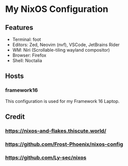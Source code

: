 # My NixOS Configuration

## Features

- Terminal: foot
- Editors: Zed, Neovim (nvf), VSCode, JetBrains Rider
- WM: Niri (Scrollable-tiling wayland compositor)
- Browser: Firefox
- Shell: Noctalia

## Hosts

### framework16

This configuration is used for my Framework 16 Laptop.

## Credit

### https://nixos-and-flakes.thiscute.world/

### https://github.com/Frost-Phoenix/nixos-config

### https://github.com/Ly-sec/nixos
